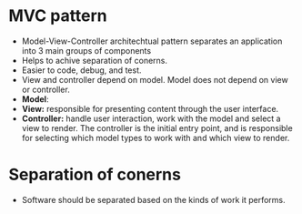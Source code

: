 # MVC pattern
- Model-View-Controller architechtual pattern separates an application into 3 main groups of components
- Helps to achive separation of conerns.
- Easier to code, debug, and test.
- View and controller depend on model. Model does not depend on view or controller.
- **Model**: 
- **View:** responsible for presenting content through the user interface.
- **Controller:** handle user interaction, work with the model and select a view to render. The controller is the initial entry point, and is responsible for selecting which model types to work with and which view to render.
# Separation of conerns
- Software should be separated based on the kinds of work it performs.